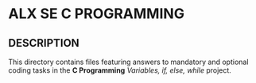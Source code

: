 ALX SE C PROGRAMMING
====================

DESCRIPTION
-----------

This directory contains files featuring answers to mandatory and optional coding tasks in the **C Programming** *Variables, if, else, while* project.
